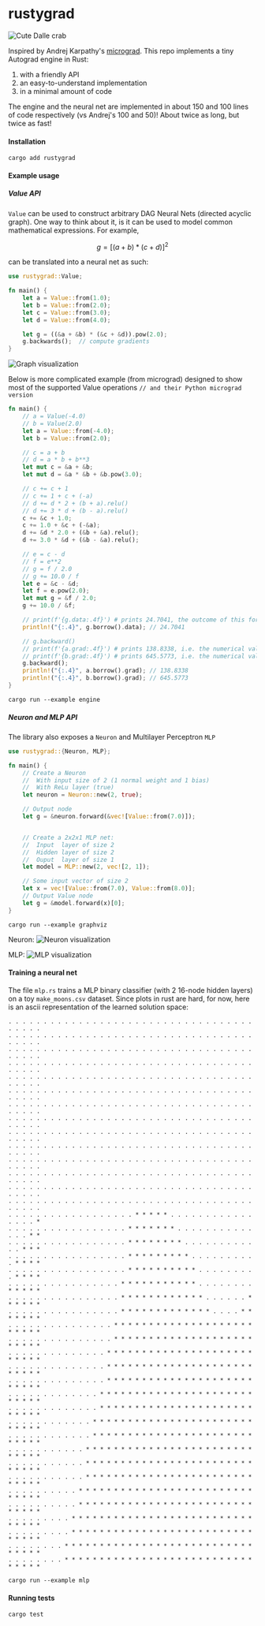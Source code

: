 
# rustygrad
![Cute Dalle crab](crab.png)

Inspired by Andrej Karpathy's [micrograd](https://github.com/karpathy/micrograd). This repo implements a tiny Autograd engine in Rust:

1. with a friendly API
2. an easy-to-understand implementation
3. in a minimal amount of code

The engine and the neural net are implemented in about 150 and 100 lines of code respectively (vs Andrej's 100 and 50)! About twice as long, but twice as fast!

#### Installation
```
cargo add rustygrad
```

#### Example usage

##### Value API

`Value` can be used to construct arbitrary DAG Neural Nets (directed acyclic graph). One way to think about it, is it can be used to model common mathematical expressions. For example,

$$ g = [(a + b) * (c + d)] ^ 2 $$

can be translated into a neural net as such:

```Rust
use rustygrad::Value;

fn main() {
    let a = Value::from(1.0);
    let b = Value::from(2.0);
    let c = Value::from(3.0);
    let d = Value::from(4.0);

    let g = ((&a + &b) * (&c + &d)).pow(2.0);
    g.backwards();  // compute gradients
}
```

![Graph visualization](examples/plots/value.svg)


Below is more complicated example (from micrograd) designed to show most of the supported Value operations `// and their Python micrograd version`

```Rust
fn main() {
    // a = Value(-4.0)
    // b = Value(2.0)
    let a = Value::from(-4.0);
    let b = Value::from(2.0);

    // c = a + b
    // d = a * b + b**3
    let mut c = &a + &b;
    let mut d = &a * &b + &b.pow(3.0);

    // c += c + 1
    // c += 1 + c + (-a)
    // d += d * 2 + (b + a).relu()
    // d += 3 * d + (b - a).relu()
    c += &c + 1.0;
    c += 1.0 + &c + (-&a);
    d += &d * 2.0 + (&b + &a).relu();
    d += 3.0 * &d + (&b - &a).relu();

    // e = c - d
    // f = e**2
    // g = f / 2.0
    // g += 10.0 / f
    let e = &c - &d;
    let f = e.pow(2.0);
    let mut g = &f / 2.0;
    g += 10.0 / &f;

    // print(f'{g.data:.4f}') # prints 24.7041, the outcome of this forward pass
    println!("{:.4}", g.borrow().data); // 24.7041

    // g.backward()
    // print(f'{a.grad:.4f}') # prints 138.8338, i.e. the numerical value of dg/da
    // print(f'{b.grad:.4f}') # prints 645.5773, i.e. the numerical value of dg/db
    g.backward();
    println!("{:.4}", a.borrow().grad); // 138.8338
    println!("{:.4}", b.borrow().grad); // 645.5773
}
```

```
cargo run --example engine
```

##### Neuron and MLP API
The library also exposes a `Neuron` and  Multilayer Perceptron `MLP`


```Rust
use rustygrad::{Neuron, MLP};

fn main() {
    // Create a Neuron 
    //  With input size of 2 (1 normal weight and 1 bias)
    //  With ReLu layer (true)
    let neuron = Neuron::new(2, true);

    // Output node
    let g = &neuron.forward(&vec![Value::from(7.0)]);


    // Create a 2x2x1 MLP net:
    //  Input  layer of size 2
    //  Hidden layer of size 2
    //  Ouput  layer of size 1
    let model = MLP::new(2, vec![2, 1]);

    // Some input vector of size 2
    let x = vec![Value::from(7.0), Value::from(8.0)];
    // Output Value node
    let g = &model.forward(x)[0];
}
```

```
cargo run --example graphviz
```

Neuron:
![Neuron visualization](examples/plots/neuron.svg)

MLP:
![MLP visualization](examples/plots/mlp.svg)


#### Training a neural net

The file `mlp.rs` trains a MLP binary classifier (with 2 16-node hidden layers) on a toy `make_moons.csv` dataset. Since plots in rust are hard, for now, here is an ascii representation of the learned solution space:


```
. . . . . . . . . . . . . . . . . . . . . . . . . . . . . . . . . . . . . . . . 
. . . . . . . . . . . . . . . . . . . . . . . . . . . . . . . . . . . . . . . . 
. . . . . . . . . . . . . . . . . . . . . . . . . . . . . . . . . . . . . . . . 
. . . . . . . . . . . . . . . . . . . . . . . . . . . . . . . . . . . . . . . . 
. . . . . . . . . . . . . . . . . . . . . . . . . . . . . . . . . . . . . . . . 
. . . . . . . . . . . . . . . . . . . . . . . . . . . . . . . . . . . . . . . . 
. . . . . . . . . . . . . . . . . . . . . . . . . . . . . . . . . . . . . . . . 
. . . . . . . . . . . . . . . . . . . . . . . . . . . . . . . . . . . . . . . . 
. . . . . . . . . . . . . . . . . . . . . . . . . . . . . . . . . . . . . . . . 
. . . . . . . . . . . . . . . . . . . . . . . . . . . . . . . . . . . . . . . . 
. . . . . . . . . . . . . . . . . . . . . . . . . . . . . . . . . . . . . . . . 
. . . . . . . . . . . . . . . . . . . . . . . . . . . . . . . . . . . . . . . . 
. . . . . . . . . . . . . . . . . . . . . . . . . . . . . . . . . . . . . . . . 
. . . . . . . . . . . . . . . . . . . . . . . . . . . . . . . . . . . . . . . . 
. . . . . . . . . . . . . . . . . . * * * * * . . . . . . . . . . . . . . . . * 
. . . . . . . . . . . . . . . . . * * * * * * * . . . . . . . . . . . . . . * * 
. . . . . . . . . . . . . . . . . * * * * * * * * . . . . . . . . . . . . * * * 
. . . . . . . . . . . . . . . . . * * * * * * * * * . . . . . . . . . . * * * * 
. . . . . . . . . . . . . . . . . * * * * * * * * * * . . . . . . . . . * * * * 
. . . . . . . . . . . . . . . . * * * * * * * * * * * . . . . . . . . * * * * * 
. . . . . . . . . . . . . . . . * * * * * * * * * * * * . . . . . . * * * * * * 
. . . . . . . . . . . . . . . . * * * * * * * * * * * * * . . . . * * * * * * * 
. . . . . . . . . . . . . . . * * * * * * * * * * * * * * * * * * * * * * * * * 
. . . . . . . . . . . . . . . * * * * * * * * * * * * * * * * * * * * * * * * * 
. . . . . . . . . . . . . . * * * * * * * * * * * * * * * * * * * * * * * * * * 
. . . . . . . . . . . . . . * * * * * * * * * * * * * * * * * * * * * * * * * * 
. . . . . . . . . . . . . . * * * * * * * * * * * * * * * * * * * * * * * * * * 
. . . . . . . . . . . . . * * * * * * * * * * * * * * * * * * * * * * * * * * * 
. . . . . . . . . . . . . * * * * * * * * * * * * * * * * * * * * * * * * * * * 
. . . . . . . . . . . . * * * * * * * * * * * * * * * * * * * * * * * * * * * * 
. . . . . . . . . . . . * * * * * * * * * * * * * * * * * * * * * * * * * * * * 
. . . . . . . . . . . * * * * * * * * * * * * * * * * * * * * * * * * * * * * * 
. . . . . . . . . . . * * * * * * * * * * * * * * * * * * * * * * * * * * * * * 
. . . . . . . . . . . * * * * * * * * * * * * * * * * * * * * * * * * * * * * * 
. . . . . . . . . . * * * * * * * * * * * * * * * * * * * * * * * * * * * * * * 
. . . . . . . . . . * * * * * * * * * * * * * * * * * * * * * * * * * * * * * * 
. . . . . . . . . * * * * * * * * * * * * * * * * * * * * * * * * * * * * * * * 
. . . . . . . . . * * * * * * * * * * * * * * * * * * * * * * * * * * * * * * * 
. . . . . . . . * * * * * * * * * * * * * * * * * * * * * * * * * * * * * * * * 
. . . . . . . . * * * * * * * * * * * * * * * * * * * * * * * * * * * * * * * * 
```

```
cargo run --example mlp
```

#### Running tests
```
cargo test
```
